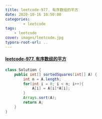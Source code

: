 ```yaml
---
title: leetcode-977. 有序数组的平方
date: 2020-10-16 10:50:00
categories: 
		- leetcode
tags: 
	- leetcode
cover: images/leetcode.jpg
typora-root-url: ..
---
```


#### [leetcode-977. 有序数组的平方](https://leetcode-cn.com/problems/squares-of-a-sorted-array/)

```java
class Solution {
    public int[] sortedSquares(int[] A) {
        int n = A.length;
        for(int i = 0; i < n; i++){
            A[i] = A[i]*A[i];
        }
        Arrays.sort(A);
        return A;
    }
}
```

